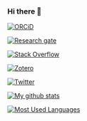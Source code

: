 ### Hi there 👋

<!--
**iago-pssjd/iago-pssjd** is a ✨ _special_ ✨ repository because its `README.md` (this file) appears on your GitHub profile.

Here are some ideas to get you started:

- 🔭 I’m currently working on ...
- 🌱 I’m currently learning ...
- 👯 I’m looking to collaborate on ...
- 🤔 I’m looking for help with ...
- 💬 Ask me about ...
- 📫 How to reach me: ...
- 😄 Pronouns: ...
- ⚡ Fun fact: ...
-->

<!--
<div itemscope itemtype="https://schema.org/Person"><a itemprop="sameAs" content="https://orcid.org/0000-0002-6725-2638" href="https://orcid.org/0000-0002-6725-2638" target="orcid.widget" rel="me noopener noreferrer" style="vertical-align:top;"><img src="https://orcid.org/sites/default/files/images/orcid_16x16.png" style="width:1em;margin-right:.5em;" alt="ORCID iD icon">https://orcid.org/0000-0002-6725-2638</a></div>
-->

<!--
[![GitHub followers](https://img.shields.io/github/followers/iago-pssjd?label=Follow%20me&style=flat-square&logo=github&logoColor=white&colorB=4CAF50)](https://github.com/login?return_to=%2Fiago-pssjd)
-->

[![ORCiD](https://img.shields.io/badge/-ORCiD-green.svg?style=flat-square&logo=orcid&colorB=gray&labelColor=white)](https://orcid.org/0000-0002-6725-2638)

[![Research gate](https://img.shields.io/badge/-Research%20Gate-green.svg?style=flat-square&logo=researchgate&logoColor=white&colorB=616161&labelColor=00BFA5)](https://www.researchgate.net/profile/Iago-Gine-Vazquez)

[![Stack Overflow](https://img.shields.io/badge/-Stack%20Overflow-green.svg?style=flat-square&logo=stackoverflow&colorB=gray&labelColor=white)](https://stackoverflow.com/users/997979/iago)

[![Zotero](https://img.shields.io/badge/-Zotero-green.svg?style=flat-square&logo=zotero&colorB=gray&labelColor=white&logoColor=CC2936)](https://www.zotero.org/iagogv)

[![Twitter](https://img.shields.io/twitter/follow/Iago67522285?label=&style=flat-square&colorB=gray&labelColor=white&logo=twitter)](https://twitter.com/Iago67522285)

[![My github stats](https://github-readme-stats.vercel.app/api?username=iago-pssjd&count_private=true&show_icons=true&theme=cobalt)](https://github.com/anuraghazra/github-readme-stats)

[![Most Used Languages](https://github-readme-stats.vercel.app/api/top-langs/?username=iago-pssjd&count_private=true&show_icons=true&theme=cobalt)](https://github.com/anuraghazra/github-readme-stats)


